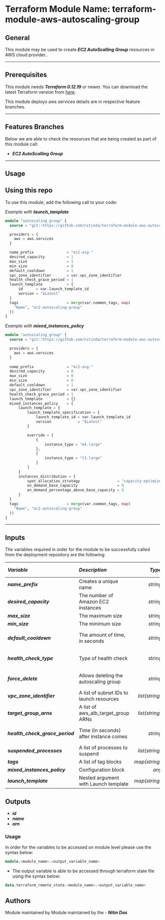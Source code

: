 # Terraform Module Name: terraform-module-aws-autoscaling-group


## General

This module may be used to create **_EC2 AutoScalling Group_** resources in AWS cloud provider..

---


## Prerequisites

This module needs **_Terraform 0.12.19_** or newer.
You can download the latest Terraform version from [here](https://www.terraform.io/downloads.html).

This module deploys aws services details are in respective feature branches.


---


## Features Branches

Below we are able to check the resources that are being created as part of this module call:

* **_EC2 AutoScalling Group_**


---

## Usage

## Using this repo

To use this module, add the following call to your code:

_Example with_ **_launch\_tamplate_**

```tf
module "autoscaling_group" {
  source = "git::https://github.com/nitinda/terraform-module-aws-autoscaling-group.git?ref=terraform-12/master"

  providers = {
    aws = aws.services
  }

  name_prefix               = "ec2-asg-"
  desired_capacity          = 1
  max_size                  = 1
  min_size                  = 0
  default_cooldown          = 1
  vpc_zone_identifier       = var.vpc_zone_identifier
  health_check_grace_period = 1
  launch_template           = {
      id      = var.launch_template_id
      version = "$Latest"
  }
  tags                      = merge(var.common_tags, map(
    "Name", "ec2-autoscaling-group"
  ))
}

```

_Example with_ **_mixed\_instances\_policy_**

```tf
module "autoscaling_group" {
  source = "git::https://github.com/nitinda/terraform-module-aws-autoscaling-group.git?ref=terraform-12/master"

  providers = {
    aws = aws.services
  }
  
  name_prefix               = "ec2-asg-"
  desired_capacity          = 0
  max_size                  = 0
  min_size                  = 0
  default_cooldown          = 1
  vpc_zone_identifier       = var.vpc_zone_identifier
  health_check_grace_period = 1
  launch_template           = {}
  mixed_instances_policy    = {
      launch_template = {
          launch_template_specification = {
              launch_template_id = var.launch_template_id
              version            = "$Latest"
          }

          override = [
              {
                  instance_type = "m4.large"
              },
              {
                  instance_type = "t3.large"
              }
          ]
      }
      instances_distribution = {
          spot_allocation_strategy                 = "capacity-optimized"
          on_demand_base_capacity                  = 0
          on_demand_percentage_above_base_capacity = 0
      }
  }
  tags                      = merge(var.common_tags, map(
    "Name", "ec2-autoscaling-group"
  ))
}

```
---

## Inputs

The variables required in order for the module to be successfully called from the deployment repository are the following:


|**_Variable_** | **_Description_** | **_Type_** | **_Argument Status_** |
|:----|:----|-----:|-----:|
| **_name\_prefix_** | Creates a unique name | _string_ | **_Required_** |
| **_desired\_capacity_** | The number of Amazon EC2 instances | _string_ | **_Required_** |
| **_max\_size_** | The maximum size | _string_ | **_Required_** |
| **_min\_size_** | The minimum size | _string_ | **_Required_** |
| **_default\_cooldown_** | The amount of time, in seconds | _string_ | **_Optional (Default - 60)_** |
| **_health\_check\_type_** | Type of health check | string | **_Optional (Default - EC2)_** |
| **_force\_delete_** | Allows deleting the autoscaling group | _string_ | **_Optional (Default - true)_** |
| **_vpc\_zone\_identifier_** | A list of subnet IDs to launch resources | _list(string)_ | **_Required_** |
| **_target\_group\_arns_** | A list of aws_alb_target_group ARNs | _list(string)_ | **_Optional_** |
| **_health\_check\_grace\_period_** | Time (in seconds) after instance comes | _string_ | **_Optional (Default - 300)_** |
| **_suspended\_processes_** | A list of processes to suspend | _list(string)_ | **_Optional_** |
| **_tags_** | A list of tag blocks | _map(string)_ | **_Required_** |
| **_mixed\_instances\_policy_** | Configuration block | _any_ | **_Optional_** |
| **_launch\_template_** | Nested argument with Launch template | _map(string)_ | **_Required_** |



## Outputs

* **_id_**
* **_name_**
* **_arn_**




### Usage
In order for the variables to be accessed on module level please use the syntax below:

```tf
module.<module_name>.<output_variable_name>
```

- The output variable is able to be accessed through terraform state file using the syntax below:

```tf
data.terraform_remote_state.<module_name>.<output_variable_name>

```


## Authors
Module maintained by Module maintained by the - **_Nitin Das_**
